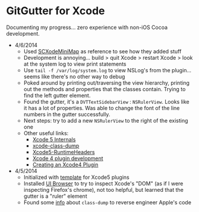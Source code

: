 # GitGutter for Xcode

Documenting my progress... zero experience with non-iOS Cocoa development.

* 4/6/2014
    * Used [SCXodeMiniMap](https://github.com/stefanceriu/SCXcodeMiniMap) as reference to see how they added stuff
    * Development is annoying... build > quit Xcode > restart Xcode > look at the system log to view print statements
    * Use `tail -f /var/log/system.log` to view NSLog's from the plugin... seems like there's no other way to debug
    * Poked around by printing out/traversing the view hierarchy, printing out the methods and properties that the classes contain. Trying to find the left gutter element.
    * Found the gutter, it's a `DVTTextSidebarView` : `NSRulerView`. Looks like it has a lot of properties. Was able to change the font of the line numbers in the gutter successfully.
    * Next steps: try to add a new `NSRulerView` to the right of the existing one
    * Other useful links:
        * [Xcode 5 Internals](https://opensource.plausible.coop/wiki/display/XC/Xcode+5+Internals#Xcode5Internals-IDEFoundation)
        * [xcode-class-dump](https://github.com/JugglerShu/xcode-class-dump/blob/master/docs/IDEKit.h)
        * [Xcode5-RuntimeHeaders](https://github.com/luisobo/Xcode5-RuntimeHeaders/blob/master/DVTKit/DVTTextSidebarView.h)
        * [Xcode 4 plugin development](https://stackoverflow.com/questions/6316921/xcode-4-plugin-development)
        * [Creating an Xcode4 Plugin](http://www.blackdogfoundry.com/blog/creating-an-xcode4-plugin/)
* 4/5/2014
    * Initialized with [template](https://github.com/kattrali/Xcode5-Plugin-Template) for Xcode5 plugins
    * Installed [UI Browser](http://pfiddlesoft.com/uibrowser/) to try to inspect Xcode's "DOM" (as if I were inspecting Firefox's chrome), not too helpful, but learned that the gutter is a "ruler" element
    * Found some [info](http://stackoverflow.com/a/12478484/3418047) about `class-dump` to reverse engineer Apple's code